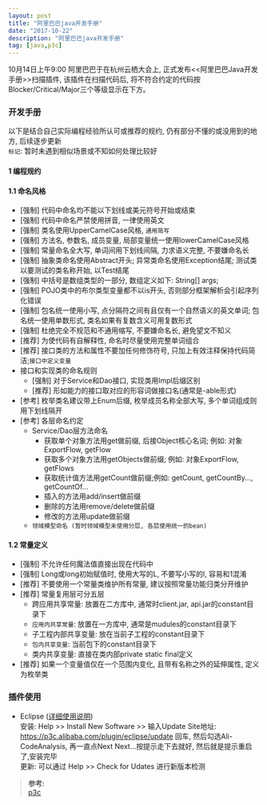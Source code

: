 ```yaml
---
layout: post
title: "阿里巴巴java开发手册"
date: "2017-10-22"
description: "阿里巴巴java开发手册"
tag: [java,p3c]
---
```


10月14日上午9:00 阿里巴巴于在杭州云栖大会上, 正式发布<<阿里巴巴Java开发手册>>扫描插件, 该插件在扫描代码后, 将不符合约定的代码按Blocker/Critical/Major三个等级显示在下方。  

### 开发手册
以下是结合自己实际编程经验所认可或推荐的规约, 仍有部分不懂的或没用到的地方, 后续逐步更新  
`标记`: 暂时未遇到相似场景或不知如何处理比较好
#### **1 编程规约**
#### 1.1 命名风格
- [强制] 代码中命名均不能以下划线或美元符号开始或结束
- [强制] 代码中命名严禁使用拼音, 一律使用英文
- [强制] 类名使用UpperCamelCase风格, `通用简写`
- [强制] 方法名, 参数名, 成员变量, 局部变量统一使用lowerCamelCase风格
- [强制] 常量命名全大写, 单词间用下划线间隔, 力求语义完整, 不要嫌命名长
- [强制] 抽象类命名使用Abstract开头; 异常类命名使用Exception结尾; 测试类以要测试的类名称开始, 以Test结尾
- [强制] 中括号是数组类型的一部分, 数组定义如下: String[] args;
- [强制] POJO类中的布尔类型变量都不以is开头, 否则部分框架解析会引起序列化错误
- [强制] 包名统一使用小写, 点分隔符之间有且仅有一个自然语义的英文单词; 包名统一使用单数形式, 类名如果有复数含义可用复数形式
- [强制] 杜绝完全不规范和不通用缩写, 不要嫌命名长, 避免望文不知义
- [推荐] 为使代码有自解释性, 命名时尽量使用完整单词组合
- [推荐] 接口类的方法和属性不要加任何修饰符号, 只加上有效注释保持代码简洁;`接口中定义变量`
- 接口和实现类的命名规则
  - [强制] 对于Service和Dao接口, 实现类用Impl后缀区别
  - [推荐] 形如能力的接口取对应的形容词做接口名(通常是-able形式)
- [参考] 枚举类名建议带上Enum后缀, 枚举成员名称全部大写, 多个单词组成则用下划线隔开
- [参考] 各层命名约定
  - Service/Dao层方法命名
    - 获取单个对象方法用get做前缀, 后接Object核心名词; 例如: 对象ExportFlow, getFlow
    - 获取多个对象方法用getObjects做前缀; 例如: 对象ExportFlow, getFlows
    - 获取统计值方法用getCount做前缀;例如: getCount, getCountBy..., getCountOf...
    - 插入的方法用add/insert做前缀
    - 删除的方法用remove/delete做前缀
    - 修改的方法用update做前缀
  - `领域模型命名 (暂时领域模型未使用分层, 各层使用统一的bean)`

#### 1.2 常量定义
- [强制] 不允许任何魔法值直接出现在代码中
- [强制] Long或long初始赋值时, 使用大写的L, 不要写小写的l, 容易和1混淆
- [推荐] 不要使用一个常量类维护所有常量, 建议按照常量功能归类分开维护
- [推荐] 常量复用层可分五层
  - 跨应用共享常量: 放置在二方库中, 通常时client.jar, api.jar的constant目录下
  - `应用内共享常量`: 放置在一方库中, 通常是mudules的constant目录下
  - 子工程内部共享变量: 放在当前子工程的constant目录下
  - `包内共享变量`: 当前包下的constant目录下
  - 类内共享变量: 直接在类内部private static final定义
- [推荐] 如果一个变量值仅在一个范围内变化, 且带有名称之外的延伸属性, 定义为枚举类

### 插件使用
- Eclipse ([详细使用说明](https://github.com/alibaba/p3c/blob/master/eclipse-plugin/README_cn.md))  
安装: Help >> Install New Software >> 输入Update Site地址: https://p3c.alibaba.com/plugin/eclipse/update 回车, 然后勾选Ali-CodeAnalysis, 再一直点Next Next...按提示走下去就好, 然后就是提示重启了,安装完毕  
更新: 可以通过 Help >> Check for Udates 进行新版本检测  

>**参考:**  
[p3c](https://github.com/alibaba/p3c)
